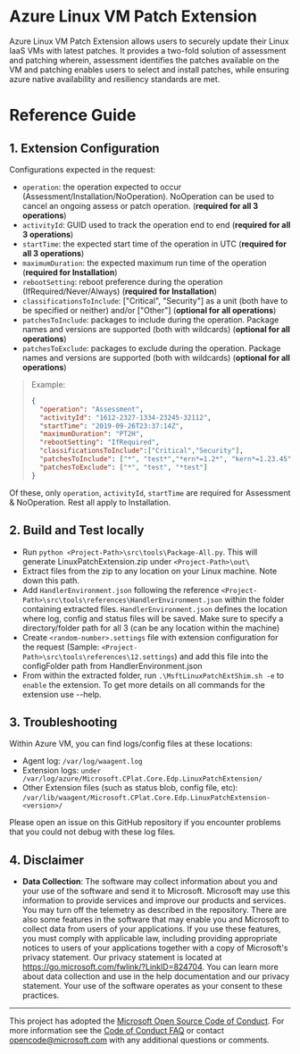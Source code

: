 
# Azure Linux VM Patch Extension

Azure Linux VM Patch Extension allows users to securely update their Linux IaaS 
VMs with latest patches. It provides a two-fold solution of assessment and patching 
wherein, assessment identifies the patches available on the VM and patching enables 
users to select and install patches, while ensuring azure native availability 
and resiliency standards are met. 

# Reference Guide

## 1. Extension Configuration

Configurations expected in the request:

* `operation`: the operation expected to occur (Assessment/Installation/NoOperation). 
NoOperation can be used to cancel an ongoing assess or patch operation. (**required for all 3 operations**) 
* `activityId`: GUID used to track the operation end to end (**required for all 3 operations**) 
* `startTime`: the expected start time of the operation in UTC (**required for all 3 operations**)
* `maximumDuration`: the expected maximum run time of the operation (**required for Installation**)
* `rebootSetting`: reboot preference during the operation (IfRequired/Never/Always) (**required for Installation**)
* `classificationsToInclude`: ["Critical", "Security"] as a unit (both have to be specified or neither) and/or ["Other"] 
(**optional for all operations**)
* `patchesToInclude`: packages to include during the operation. Package names and versions are supported (both with wildcards) 
(**optional for all operations**)
* `patchesToExclude`: packages to exclude during the operation. Package names and versions are supported (both with wildcards) 
(**optional for all operations**)

> Example:
>
> ```json
> {
>   "operation": "Assessment",
>   "activityId": "1612-2327-1334-23245-32112",
>   "startTime": "2019-09-26T23:37:14Z",
>   "maximumDuration": "PT2H",
>   "rebootSetting": "IfRequired",
>   "classificationsToInclude":["Critical","Security"],
>   "patchesToInclude": ["*", "test*","*ern*=1.2*", "kern*=1.23.45", "*"],
>   "patchesToExclude": ["*", "test", "*test"]
> }
> ```

Of these, only `operation`, `activityId`, `startTime` are required for Assessment & NoOperation. Rest all apply to Installation.

## 2. Build and Test locally

* Run `python <Project-Path>\src\tools\Package-All.py`. This will generate LinuxPatchExtension.zip under `<Project-Path>\out\`
* Extract files from the zip to any location on your Linux machine. Note down this path.
* Add `HandlerEnvironment.json` following the reference `<Project-Path>\src\tools\references\HandlerEnvironment.json` within the folder containing extracted files. 
`HandlerEnvironment.json` defines the location where log, config and status files will be saved. Make sure to specify a directory/folder path for all 3 (can be any location within the machine)
* Create `<random-number>.settings` file with extension configuration for the request (Sample: `<Project-Path>\src\tools\references\12.settings`) 
and add this file into the configFolder path from HandlerEnvironment.json
* From within the extracted folder, run `.\MsftLinuxPatchExtShim.sh -e` to `enable` the extension. To get more details on all commands for the extension use --help.

## 3. Troubleshooting

Within Azure VM, you can find logs/config files at these locations:

* Agent log: `/var/log/waagent.log`
* Extension logs: `under /var/log/azure/Microsoft.CPlat.Core.Edp.LinuxPatchExtension/`
* Other Extension files (such as status blob, config file, etc): `/var/lib/waagent/Microsoft.CPlat.Core.Edp.LinuxPatchExtension-<version>/`

Please open an issue on this GitHub repository if you encounter problems that
you could not debug with these log files.

## 4. Disclaimer

* **Data Collection**: The software may collect information about you and your use of the software and send it to Microsoft. 
Microsoft may use this information to provide services and improve our products and services. You may turn off the telemetry 
as described in the repository. There are also some features in the software that may enable you and Microsoft to collect data 
from users of your applications. If you use these features, you must comply with applicable law, including providing appropriate 
notices to users of your applications together with a copy of Microsoft's privacy statement. Our privacy statement is located 
at https://go.microsoft.com/fwlink/?LinkID=824704. You can learn more about data collection and use in the help documentation 
and our privacy statement. Your use of the software operates as your consent to these practices.

-----
This project has adopted the [Microsoft Open Source Code of Conduct](https://opensource.microsoft.com/codeofconduct/). 
For more information see the [Code of Conduct FAQ](https://opensource.microsoft.com/codeofconduct/faq/) or 
contact [opencode@microsoft.com](mailto:opencode@microsoft.com) with any additional questions or comments.

